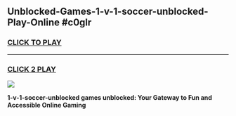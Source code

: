 
## Unblocked-Games-1-v-1-soccer-unblocked-Play-Online #c0glr
<h3>
<a href="https://news.freeplayer.one?title=1-v-1-soccer-unblocked&ref=3">CLICK TO PLAY</a></h3>
<hr>

<h3>
<a href="https://news.freeplayer.one?title=1-v-1-soccer-unblocked&ref=3">CLICK 2 PLAY</a>
  
</h3>

<a href="https://news.freeplayer.one?title=1-v-1-soccer-unblocked&ref=3"><img src="https://clearcache.store/games.png"></a>


**1-v-1-soccer-unblocked games unblocked: Your Gateway to Fun and Accessible Online Gaming**
